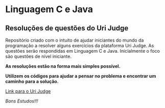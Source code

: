 # Linguagem C e Java 
## Resoluções de questões do Uri Judge
Repositório criado com o intuito de ajudar iniciantes do mundo da programação a resolver alguns exercícios da plataforma Uri Judge.
As questões serão respondidas em Linguagem C e Java.
Inicialmente o foco são questões de nível iniciante.

**As resoluções estão na forma mais simples possível.**

**Utilizem os códigos para ajudar a pensar no problema e encontrar um caminho para a solução.**

 [Link para o Uri Judge](https://www.urionlinejudge.com.br/judge/pt)

_Bons Estudos!!!_
